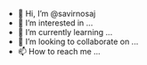 - 👋 Hi, I’m @savirnosaj
- 👀 I’m interested in ...
- 🌱 I’m currently learning ...
- 💞️ I’m looking to collaborate on ...
- 📫 How to reach me ...

<!---
savirnosaj/savirnosaj is a ✨ special ✨ repository because its `README.md` (this file) appears on your GitHub profile.
You can click the Preview link to take a look at your changes.
--->
